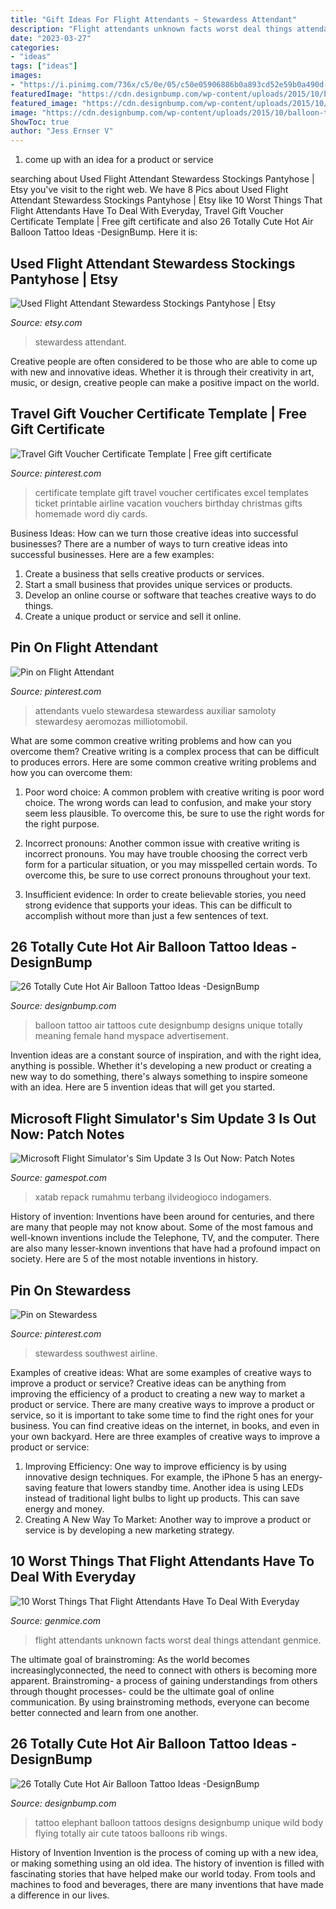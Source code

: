 ```yaml
---
title: "Gift Ideas For Flight Attendants ~ Stewardess Attendant"
description: "Flight attendants unknown facts worst deal things attendant genmice"
date: "2023-03-27"
categories:
- "ideas"
tags: ["ideas"]
images:
- "https://i.pinimg.com/736x/c5/0e/05/c50e05906886b0a893cd52e59b0a490d--southwest-airlines-vintage-airline.jpg"
featuredImage: "https://cdn.designbump.com/wp-content/uploads/2015/10/balloon-tattoo-ideas08.jpg"
featured_image: "https://cdn.designbump.com/wp-content/uploads/2015/10/balloon-tattoo-ideas08.jpg"
image: "https://cdn.designbump.com/wp-content/uploads/2015/10/balloon-tattoo-ideas07.jpg"
ShowToc: true
author: "Jess Ernser V"
---
```



1. come up with an idea for a product or service

	

		
searching about Used Flight Attendant Stewardess Stockings Pantyhose | Etsy you've visit to the right web. We have 8 Pics about Used Flight Attendant Stewardess Stockings Pantyhose | Etsy like 10 Worst Things That Flight Attendants Have To Deal With Everyday, Travel Gift Voucher Certificate Template | Free gift certificate and also 26 Totally Cute Hot Air Balloon Tattoo Ideas -DesignBump. Here it is:
		
    
## Used Flight Attendant Stewardess Stockings Pantyhose | Etsy

<img loading=lazy src="https://i.etsystatic.com/28723701/r/il/b94072/3025316859/il_1588xN.3025316859_7qal.jpg" onerror="this.onerror=null;this.src='https://tse3.mm.bing.net/th?id=OIP.CWIsEE7-HL0yc73bhxL0ZAHaJ3&amp;pid=15.1';" alt="Used Flight Attendant Stewardess Stockings Pantyhose | Etsy">

_Source: etsy.com_

>stewardess attendant. 

	

Creative people are often considered to be those who are able to come up with new and innovative ideas. Whether it is through their creativity in art, music, or design, creative people can make a positive impact on the world.

    
## Travel Gift Voucher Certificate Template | Free Gift Certificate

<img loading=lazy src="https://i.pinimg.com/736x/43/e0/90/43e09063d57bce649198c31de711a776--free-gift-certificate-template-gift-certificates.jpg" onerror="this.onerror=null;this.src='https://tse1.mm.bing.net/th?id=OIP.UmU48puOSSurzXAlW5aKDQHaCp&amp;pid=15.1';" alt="Travel Gift Voucher Certificate Template | Free gift certificate">

_Source: pinterest.com_

>certificate template gift travel voucher certificates excel templates ticket printable airline vacation vouchers birthday christmas gifts homemade word diy cards. 

	

Business Ideas: How can we turn those creative ideas into successful businesses?
There are a number of ways to turn creative ideas into successful businesses. Here are a few examples: 
1. Create a business that sells creative products or services.
2. Start a small business that provides unique services or products.
3. Develop an online course or software that teaches creative ways to do things. 
4. Create a unique product or service and sell it online.

    
## Pin On Flight Attendant

<img loading=lazy src="https://i.pinimg.com/736x/57/11/19/5711191f695471b5cfb2947f01c1055e.jpg" onerror="this.onerror=null;this.src='https://tse1.mm.bing.net/th?id=OIP.ThJUMAEVLP9wpu51MfGhNwHaMV&amp;pid=15.1';" alt="Pin on Flight Attendant">

_Source: pinterest.com_

>attendants vuelo stewardesa stewardess auxiliar samoloty stewardesy aeromozas milliotomobil. 

	

What are some common creative writing problems and how can you overcome them?
Creative writing is a complex process that can be difficult to produces errors. Here are some common creative writing problems and how you can overcome them:
1. Poor word choice: A common problem with creative writing is poor word choice. The wrong words can lead to confusion, and make your story seem less plausible. To overcome this, be sure to use the right words for the right purpose.

2. Incorrect pronouns: Another common issue with creative writing is incorrect pronouns. You may have trouble choosing the correct verb form for a particular situation, or you may misspelled certain words. To overcome this, be sure to use correct pronouns throughout your text.

3. Insufficient evidence: In order to create believable stories, you need strong evidence that supports your ideas. This can be difficult to accomplish without more than just a few sentences of text.

    
## 26 Totally Cute Hot Air Balloon Tattoo Ideas -DesignBump

<img loading=lazy src="https://cdn.designbump.com/wp-content/uploads/2015/10/balloon-tattoo-ideas08.jpg" onerror="this.onerror=null;this.src='https://tse3.mm.bing.net/th?id=OIP.EAnD1SGQ8KaYkmJZhIlhjQHaE4&amp;pid=15.1';" alt="26 Totally Cute Hot Air Balloon Tattoo Ideas -DesignBump">

_Source: designbump.com_

>balloon tattoo air tattoos cute designbump designs unique totally meaning female hand myspace advertisement. 

	

Invention ideas are a constant source of inspiration, and with the right idea, anything is possible. Whether it's developing a new product or creating a new way to do something, there's always something to inspire someone with an idea. Here are 5 invention ideas that will get you started.

    
## Microsoft Flight Simulator&#039;s Sim Update 3 Is Out Now: Patch Notes

<img loading=lazy src="https://www.gamespot.com/a/uploads/screen_kubrick/1597/15975876/3806266-mfs.png" onerror="this.onerror=null;this.src='https://tse2.mm.bing.net/th?id=OIP.CX46odxTLk_FBNW91FyHqwHaEK&amp;pid=15.1';" alt="Microsoft Flight Simulator&#039;s Sim Update 3 Is Out Now: Patch Notes">

_Source: gamespot.com_

>xatab repack rumahmu terbang ilvideogioco indogamers. 

	

History of invention:
Inventions have been around for centuries, and there are many that people may not know about. Some of the most famous and well-known inventions include the Telephone, TV, and the computer. There are also many lesser-known inventions that have had a profound impact on society. Here are 5 of the most notable inventions in history.

    
## Pin On Stewardess

<img loading=lazy src="https://i.pinimg.com/736x/c5/0e/05/c50e05906886b0a893cd52e59b0a490d--southwest-airlines-vintage-airline.jpg" onerror="this.onerror=null;this.src='https://tse2.mm.bing.net/th?id=OIP.EObbat-LqBhuCq4hy_tygAHaL0&amp;pid=15.1';" alt="Pin on Stewardess">

_Source: pinterest.com_

>stewardess southwest airline. 

	

Examples of creative ideas: What are some examples of creative ways to improve a product or service?
Creative ideas can be anything from improving the efficiency of a product to creating a new way to market a product or service. There are many creative ways to improve a product or service, so it is important to take some time to find the right ones for your business. You can find creative ideas on the internet, in books, and even in your own backyard. Here are three examples of creative ways to improve a product or service: 
1. Improving Efficiency: One way to improve efficiency is by using innovative design techniques. For example, the iPhone 5 has an energy-saving feature that lowers standby time. Another idea is using LEDs instead of traditional light bulbs to light up products. This can save energy and money. 
2. Creating A New Way To Market: Another way to improve a product or service is by developing a new marketing strategy.

    
## 10 Worst Things That Flight Attendants Have To Deal With Everyday

<img loading=lazy src="http://genmice.com/unknown-facts/10-Worst-Things-That-Flight-Attendants-Have-To-Deal-With-Eve/attendant.png" onerror="this.onerror=null;this.src='https://tse1.mm.bing.net/th?id=OIP.bCHemTPAcShzEzwWkoUa4gHaD4&amp;pid=15.1';" alt="10 Worst Things That Flight Attendants Have To Deal With Everyday">

_Source: genmice.com_

>flight attendants unknown facts worst deal things attendant genmice. 

	

The ultimate goal of brainstroming:
As the world becomes increasinglyconnected, the need to connect with others is becoming more apparent. Brainstroming- a process of gaining understandings from others through thought processes- could be the ultimate goal of online communication. By using brainstroming methods, everyone can become better connected and learn from one another.

    
## 26 Totally Cute Hot Air Balloon Tattoo Ideas -DesignBump

<img loading=lazy src="https://cdn.designbump.com/wp-content/uploads/2015/10/balloon-tattoo-ideas07.jpg" onerror="this.onerror=null;this.src='https://tse2.mm.bing.net/th?id=OIP.Z1ips_L4HG15v2Q5naZrdwHaJI&amp;pid=15.1';" alt="26 Totally Cute Hot Air Balloon Tattoo Ideas -DesignBump">

_Source: designbump.com_

>tattoo elephant balloon tattoos designs designbump unique wild body flying totally air cute tatoos balloons rib wings. 

	

History of Invention
Invention is the process of coming up with a new idea, or making something using an old idea. The history of invention is filled with fascinating stories that have helped make our world today. From tools and machines to food and beverages, there are many inventions that have made a difference in our lives.


